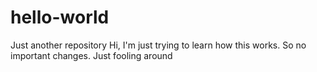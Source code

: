 # hello-world
Just another repository
Hi, I'm just trying to learn how this works. So no important changes. Just fooling around
